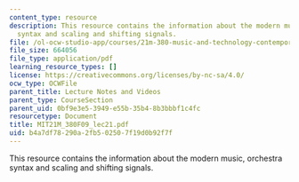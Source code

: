 ```yaml
---
content_type: resource
description: This resource contains the information about the modern music, orchestra
  syntax and scaling and shifting signals.
file: /ol-ocw-studio-app/courses/21m-380-music-and-technology-contemporary-history-and-aesthetics-fall-2009/b4a7df78290a2fb502507f19d0b92f7f_MIT21M_380F09_lec21.pdf
file_size: 664056
file_type: application/pdf
learning_resource_types: []
license: https://creativecommons.org/licenses/by-nc-sa/4.0/
ocw_type: OCWFile
parent_title: Lecture Notes and Videos
parent_type: CourseSection
parent_uid: 0bf9e3e5-3949-e55b-35b4-8b3bbbf1c4fc
resourcetype: Document
title: MIT21M_380F09_lec21.pdf
uid: b4a7df78-290a-2fb5-0250-7f19d0b92f7f
---
```

This resource contains the information about the modern music, orchestra syntax and scaling and shifting signals.